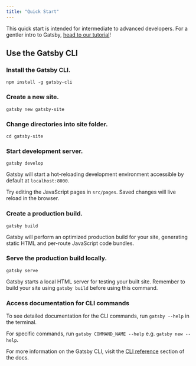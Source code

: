 ```yaml
---
title: "Quick Start"
---
```


This quick start is intended for intermediate to advanced developers. For a gentler intro to Gatsby, [head to our tutorial](/tutorial/)!

## Use the Gatsby CLI

<EggheadEmbed lessonLink="https://egghead.io/lessons/gatsby-quick-start-with-gatsby-create-develop-and-build-gatsby-sites-from-the-command-line" lessonTitle="Quick Start with Gatsby: Create, Develop, and Build Gatsby Sites From the Command Line" />

### Install the Gatsby CLI.

```shell
npm install -g gatsby-cli
```

### Create a new site.

```shell
gatsby new gatsby-site
```

### Change directories into site folder.

```shell
cd gatsby-site
```

### Start development server.

```shell
gatsby develop
```

Gatsby will start a hot-reloading development environment accessible by default at `localhost:8000`.

Try editing the JavaScript pages in `src/pages`. Saved changes will live reload in the browser.

### Create a production build.

```shell
gatsby build
```

Gatsby will perform an optimized production build for your site, generating static HTML and per-route JavaScript code bundles.

### Serve the production build locally.

```shell
gatsby serve
```

Gatsby starts a local HTML server for testing your built site. Remember to build your site using `gatsby build` before using this command.

### Access documentation for CLI commands

To see detailed documentation for the CLI commands, run `gatsby --help` in the terminal.

For specific commands, run `gatsby COMMAND_NAME --help` e.g. `gatsby new --help`.

For more information on the Gatsby CLI, visit the [CLI reference](/docs/gatsby-cli/) section of the docs.